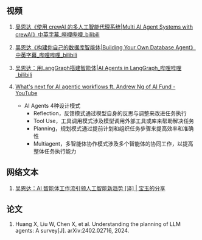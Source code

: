 ## 视频
1. [吴恩达《使用 crewAI 的多人工智能代理系统|Multi AI Agent Systems with crewAI》中英字幕_哔哩哔哩_bilibili](https://www.bilibili.com/video/BV1GZ42147am/?vd_source=1d3b1df26617554772f26729180cff38)
   
2. [吴恩达《构建你自己的数据库智能体|Building Your Own Database Agent》中英字幕_哔哩哔哩_bilibili](https://www.bilibili.com/video/BV1RD421M7xK/?vd_source=1d3b1df26617554772f26729180cff38)
   
3. [吴恩达：用LangGraph搭建智能体|AI Agents in LangGraph_哔哩哔哩_bilibili](https://www.bilibili.com/video/BV1HM4m1S76R?p=1&vd_source=1d3b1df26617554772f26729180cff38)
   
4. [What's next for AI agentic workflows ft. Andrew Ng of AI Fund - YouTube](https://www.youtube.com/watch?v=sal78ACtGTc)
   - AI Agents 4种设计模式
     - Reflection，反馈模式通过模型自身的反思与调整来改进任务执行
     - Tool Use，工具调用模式涉及模型调用外部工具或库来帮助解决任务
     - Planning，规划模式通过提前计划和组织任务步骤来提高效率和准确性
     - Multiagent，多智能体协作模式涉及多个智能体的协同工作，以提高整体任务执行能力


## 网络文本

1. [吴恩达：AI 智能体工作流引领人工智能新趋势 [译] | 宝玉的分享](https://baoyu.io/translations/transcript/whats-next-for-ai-agentic-workflows)

## 论文
1. Huang X, Liu W, Chen X, et al. Understanding the planning of LLM agents: A survey[J]. arXiv:2402.02716, 2024.




